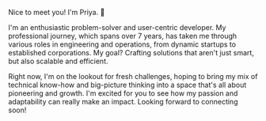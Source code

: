 Nice to meet you! I'm Priya. :vulcan_salute:

I'm an enthusiastic problem-solver and user-centric developer. My professional journey, which spans over 7 years, has taken me through various roles in engineering and operations, from dynamic startups to established corporations. My goal? Crafting solutions that aren't just smart, but also scalable and efficient.

Right now, I'm on the lookout for fresh challenges, hoping to bring my mix of technical know-how and big-picture thinking into a space that's all about pioneering and growth. I'm excited for you to see how my passion and adaptability can really make an impact. Looking forward to connecting soon!
